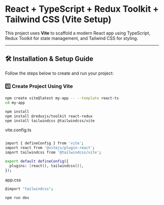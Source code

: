 # React + TypeScript + Redux Toolkit + Tailwind CSS (Vite Setup)

This project uses **Vite** to scaffold a modern React app using TypeScript, Redux Toolkit for state management, and Tailwind CSS for styling.

---

## 🛠️ Installation & Setup Guide

Follow the steps below to create and run your project:

### 1️⃣ Create Project Using Vite

```bash
npm create vite@latest my-app -- --template react-ts
cd my-app

```
```bash
npm install
npm install @reduxjs/toolkit react-redux
npm install tailwindcss @tailwindcss/vite

```
vite.config.ts
```bash

import { defineConfig } from 'vite';
import react from '@vitejs/plugin-react';
import tailwindcss from '@tailwindcss/vite';

export default defineConfig({
  plugins: [react(), tailwindcss()],
});

```

app.css
```bash
@import "tailwindcss";
```

```bash
npm run dev


